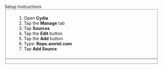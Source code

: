 <!DOCTYPE html PUBLIC "-//W3C//DTD XHTML 1.0 Strict//EN" "http://www.w3.org/TR/xhtml1/DTD/xhtml1-strict.dtd">
<html>
    <head>
        <title>Amriel Repo</title>
        <link rel="stylesheet" type="text/css" href="menes.css"/>
        <link rel="stylesheet" type="text/css" href="style.css"/>
        <meta name="viewport" content="width=device-width, minimum-scale=1.0, maximum-scale=1.0"/>
    </head>
    <body class="pinstripe">
        <panel>
            <label>Setup Instructions</label>
            <fieldset>
                <div>
                    <ol style="margin-left:25px">
                        <li>Open <strong>Cydia</strong></li>
                        <li>Tap the <strong>Manage</strong> tab</li>
                        <li>Tap <strong>Sources</strong></li>
                        <li>Tap the <strong>Edit</strong> button</li>
                        <li>Tap the <strong>Add</strong> button</li>
                        <li>Type: <strong>Repo.amriel.com</strong></li>
                        <li>Tap <strong>Add Source</strong></li>
                    </ol>
                </div>
            </fieldset>
        </panel>
        <panel>
            <label> </label>
            <fieldset>
                <a href="cydia://url/https://cydia.saurik.com/api/share#?source=http://repo.amriel.com/“>
                    <div>
                        <label>Launch Cydia &amp; Add</label>
                    </div>
                </a>
            </fieldset>
        </panel>
    </body>
</html>